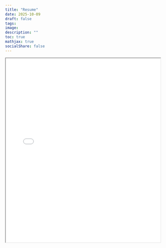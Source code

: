 ```yaml
---
title: "Resume"
date: 2025-10-09
draft: false
tags:
image: 
description: ""
toc: true
mathjax: true
socialShare: false
---
```

<iframe src="/AnNguyen_Resume102025.pdf" width="100%" height="600px"></iframe>

